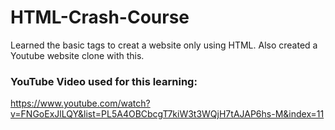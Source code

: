 # HTML-Crash-Course

Learned the basic tags to creat a website only using HTML.
Also created a Youtube website clone with this.

### YouTube Video used for this learning:

https://www.youtube.com/watch?v=FNGoExJlLQY&list=PL5A4OBCbcgT7kiW3t3WQjH7tAJAP6hs-M&index=11
